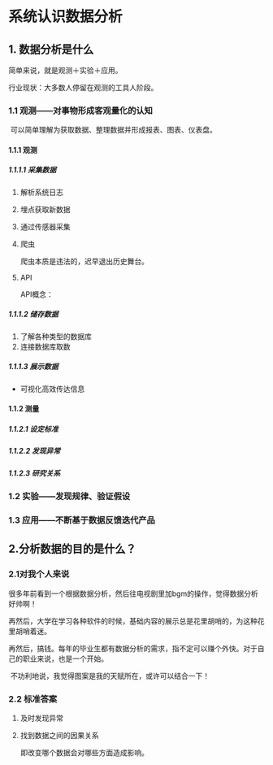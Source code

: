 # 系统认识数据分析

## 1. 数据分析是什么

简单来说，就是观测＋实验＋应用。

行业现状：大多数人停留在观测的工具人阶段。

### 1.1 观测——对事物形成客观量化的认知

​	可以简单理解为获取数据、整理数据并形成报表、图表、仪表盘。

#### 1.1.1 观测

##### 1.1.1.1 采集数据

1. 解析系统日志

2. 埋点获取新数据

3. 通过传感器采集

4. 爬虫

   爬虫本质是违法的，迟早退出历史舞台。

5. API

   API概念：

##### 1.1.1.2 储存数据

1. 了解各种类型的数据库
2. 连接数据库取数

##### 1.1.1.3 展示数据

- 可视化高效传达信息

#### 1.1.2 测量

##### 1.1.2.1 设定标准

##### 1.1.2.2 发现异常

##### 1.1.2.3 研究关系



### 1.2 实验——发现规律、验证假设

### 1.3 应用——不断基于数据反馈迭代产品

## 2.分析数据的目的是什么？

### 2.1对我个人来说

​	很多年前看到一个根据数据分析，然后往电视剧里加bgm的操作，觉得数据分析好帅啊！

​	再然后，大学在学习各种软件的时候，基础内容的展示总是花里胡哨的，为这种花里胡哨着迷。

​	再然后，搞钱。每年的毕业生都有数据分析的需求，指不定可以赚个外快。对于自己的职业来说，也是一个开始。

​	不功利地说，我觉得图案是我的天赋所在，或许可以结合一下！

### 2.2 标准答案

1. 及时发现异常

2. 找到数据之间的因果关系

   即改变哪个数据会对哪些方面造成影响。

